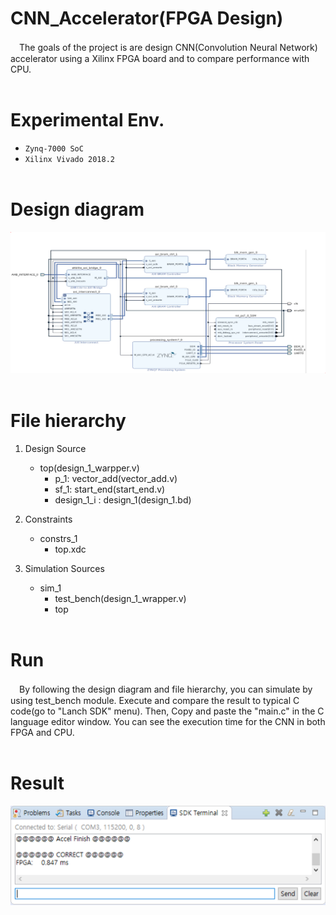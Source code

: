 # CNN_Accelerator(FPGA Design)

　The goals of the project is are design CNN(Convolution Neural Network) accelerator using a Xilinx FPGA board and to compare performance with CPU.<br><br>

# Experimental Env.
* ```Zynq-7000 SoC``` <br>
* ```Xilinx Vivado 2018.2```<br><br>

# Design diagram
<img src = "diagram.png" ><br><br>

# File hierarchy

1. Design Source
    * top(design_1_warpper.v)
        * p_1: vector_add(vector_add.v)
        * sf_1: start_end(start_end.v)
        * design_1_i : design_1(design_1.bd)
    
2. Constraints
    * constrs_1
        * top.xdc
   
3. Simulation Sources
    * sim_1
        * test_bench(design_1_wrapper.v)
        * top <br><br>

# Run
       
　By following the design diagram and file hierarchy, you can simulate by using test_bench module. Execute and compare the result to typical C code(go to "Lanch SDK" menu). Then, Copy and paste the "main.c" in the C language editor window. You can see the execution time for the CNN in both FPGA and CPU.<br><br>

# Result
<img src = "result.png"><br>
